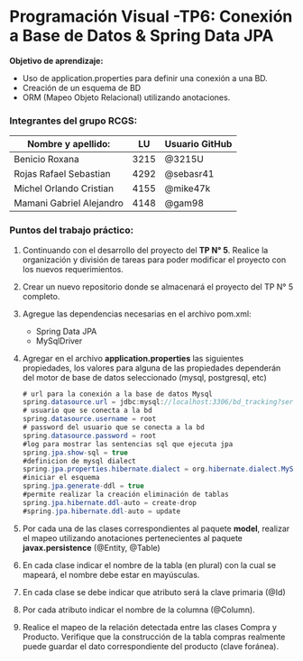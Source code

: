 # Programación Visual -TP6: Conexión a Base de Datos & Spring Data JPA

**Objetivo de aprendizaje:**

* Uso de application.properties para definir una conexión a una BD.
* Creación de un esquema de BD
* ORM (Mapeo Objeto Relacional) utilizando anotaciones.

### Integrantes del grupo RCGS:

| Nombre y apellido:       | LU   | Usuario GitHub |
| ------------------------ | ---- | -------------- |
| Benicio Roxana           | 3215 |    @3215U            |
| Rojas Rafael Sebastian   | 4292 |    @sebasr41            |
| Michel Orlando Cristian  | 4155 |    @mike47k            |
| Mamani Gabriel Alejandro | 4148 |    @gam98            |

### Puntos del trabajo práctico:

1. Continuando con el desarrollo del proyecto del **TP N° 5**. Realice la organización y división de tareas para poder modificar el proyecto con los nuevos requerimientos.

2. Crear un nuevo repositorio donde se almacenará el proyecto del TP N° 5 completo.

3. Agregue las dependencias necesarias en el archivo pom.xml:
   * Spring Data JPA
   * MySqlDriver
   
4. Agregar en el archivo **application.properties** las siguientes propiedades, los valores para alguna de las propiedades dependerán del motor de base de datos seleccionado (mysql, postgresql, etc)

   ```java
   # url para la conexión a la base de datos Mysql
   spring.datasource.url = jdbc:mysql://localhost:3306/bd_tracking?serverTimezone=UTC
   # usuario que se conecta a la bd
   spring.datasource.username = root
   # password del usuario que se conecta a la bd 
   spring.datasource.password = root
   #log para mostrar las sentencias sql que ejecuta jpa  
   spring.jpa.show-sql = true
   #definicion de mysql dialect
   spring.jpa.properties.hibernate.dialect = org.hibernate.dialect.MySQL8Dialect
   #iniciar el esquema
   spring.jpa.generate-ddl = true
   #permite realizar la creación eliminación de tablas
   spring.jpa.hibernate.ddl-auto = create-drop
   #spring.jpa.hibernate.ddl-auto = update
   ```

5. Por cada una de las clases correspondientes al paquete **model**, realizar el mapeo utilizando anotaciones pertenecientes al paquete **javax.persistence** (@Entity, @Table)

6. En cada clase indicar el nombre de la tabla (en plural) con la cual se mapeará, el nombre debe estar en mayúsculas.

7. En cada clase se debe indicar que atributo será la clave primaria (@Id)

8. Por cada atributo indicar el nombre de la columna (@Column).

9. Realice el mapeo de la relación detectada entre las clases Compra y Producto. Verifique que la construcción de la tabla compras realmente puede guardar el dato correspondiente del producto (clave foránea).
